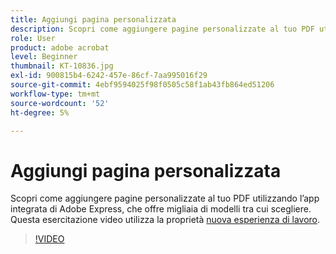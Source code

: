 ```yaml
---
title: Aggiungi pagina personalizzata
description: Scopri come aggiungere pagine personalizzate al tuo PDF utilizzando l’app di Adobe Express integrata
role: User
product: adobe acrobat
level: Beginner
thumbnail: KT-10836.jpg
exl-id: 900815b4-6242-457e-86cf-7aa995016f29
source-git-commit: 4ebf9594025f98f0505c58f1ab43fb864ed51206
workflow-type: tm+mt
source-wordcount: '52'
ht-degree: 5%

---
```


# Aggiungi pagina personalizzata

Scopri come aggiungere pagine personalizzate al tuo PDF utilizzando l’app integrata di Adobe Express, che offre migliaia di modelli tra cui scegliere. Questa esercitazione video utilizza la proprietà [nuova esperienza di lavoro](new-workspace.md).

>[!VIDEO](https://video.tv.adobe.com/v/347331?quality=12&learn=on&hidetitle=true)
